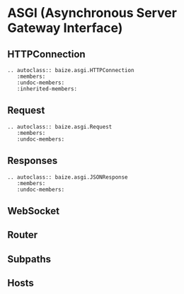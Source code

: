 # ASGI (Asynchronous Server Gateway Interface)

## HTTPConnection

```eval_rst
.. autoclass:: baize.asgi.HTTPConnection
   :members:
   :undoc-members:
   :inherited-members:
```

## Request

```eval_rst
.. autoclass:: baize.asgi.Request
   :members:
   :undoc-members:
```

## Responses

```eval_rst
.. autoclass:: baize.asgi.JSONResponse
   :members:
   :undoc-members:
```

## WebSocket

## Router

## Subpaths

## Hosts
